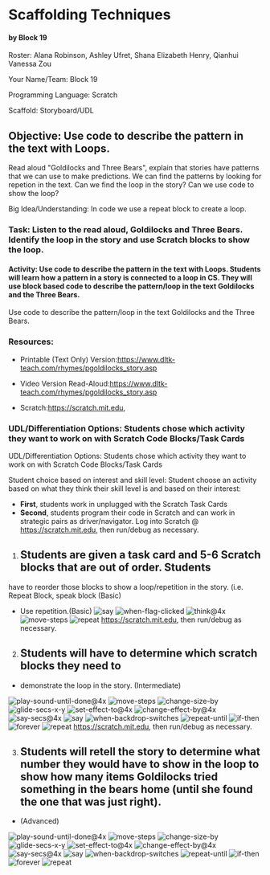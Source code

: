 # Scaffolding Techniques
#### by Block 19
Roster: Alana Robinson, Ashley Ufret, Shana Elizabeth Henry, Qianhui Vanessa Zou

Your Name/Team: Block 19

Programming Language:  Scratch

Scaffold: Storyboard/UDL

## Objective: Use code to describe the pattern in the text with Loops.

Read aloud "Goldilocks and Three Bears", explain that stories have patterns that we can use to make predictions. We can find the patterns by looking for repetion in the text. Can we find the loop in the story? Can we use code to show the loop? 

Big Idea/Understanding: In code we use a repeat block to create a loop.

### Task: Listen to the read aloud, Goldilocks and Three Bears. Identify the loop in the story and use Scratch blocks to show the loop. 

 ####  Activity: Use code to describe the pattern in the text with Loops. Students will learn how a pattern in a story is connected to a loop in CS. They will use block based code to describe the pattern/loop in the text Goldilocks and the Three Bears.
Use code to describe the pattern/loop in the text Goldilocks and the Three Bears.

### Resources:
* Printable (Text Only) Version:https://www.dltk-teach.com/rhymes/pgoldilocks_story.asp

* Video Version Read-Aloud:https://www.dltk-teach.com/rhymes/pgoldilocks_story.asp

* Scratch:https://scratch.mit.edu,

### UDL/Differentiation Options: Students chose which activity they want to work on with Scratch Code Blocks/Task  Cards


UDL/Differentiation Options: Students chose which activity they want to work on with Scratch Code Blocks/Task Cards

Student choice based on interest and skill level: Student choose an activity based on what they think their skill level is and based on their interest:

* **First**, students work in unplugged with the Scratch Task Cards 
* **Second**, students program their code in Scratch and can work in strategic pairs as driver/navigator. Log into Scratch @ https://scratch.mit.edu, then run/debug as necessary.
  

 1. ## Students are given a task card and 5-6 Scratch blocks that are out of order. Students 
  have to reorder those blocks to show a loop/repetition in the story. 
  (i.e. Repeat Block, speak block (Basic)

* Use repetition.(Basic)
![say](say.png)
![when-flag-clicked](when-flag-clicked_2.png)
![think@4x](think@4x.png)
![move-steps](move-steps.png)
![repeat](repeat.png)
https://scratch.mit.edu, then run/debug as necessary.
  

2. ## Students will have to determine which scratch blocks they need to 
* demonstrate the loop in the story. (Intermediate) 
 
![play-sound-until-done@4x](play-sound-until-done@4x.png)
![move-steps](move-steps_2.png)
![change-size-by](change-size-by.png)
![glide-secs-x-y](glide-secs-x-y.png)
![set-effect-to@4x](set-effect-to@4x.png)
![change-effect-by@4x](change-effect-by@4x.png)
![say-secs@4x](say-secs@4x.png)
![say](say_2.png)
![when-backdrop-switches](when-backdrop-switches.png)
![repeat-until](repeat-until.png)
![if-then](if-then.png)
![forever](forever.png)
![repeat](repeat_2.png)
https://scratch.mit.edu, then run/debug as necessary.

3. ## Students will retell the story to determine what number they would have to show in the loop to show how many items Goldilocks tried something in the bears home (until she found the one that was just right).
* (Advanced)

![play-sound-until-done@4x](play-sound-until-done@4x.png)
![move-steps](move-steps_2.png)
![change-size-by](change-size-by.png)
![glide-secs-x-y](glide-secs-x-y.png)
![set-effect-to@4x](set-effect-to@4x.png)
![change-effect-by@4x](change-effect-by@4x.png)
![say-secs@4x](say-secs@4x.png)
![say](say_2.png)
![when-backdrop-switches](when-backdrop-switches.png)
![repeat-until](repeat-until.png)
![if-then](if-then.png)
![forever](forever.png)
![repeat](repeat_2.png)
 

